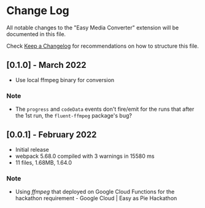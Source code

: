 # Change Log

All notable changes to the "Easy Media Converter" extension will be documented in this file.

Check [Keep a Changelog](http://keepachangelog.com) for recommendations on how to structure this file.

## [0.1.0] - March 2022
- Use local ffmpeg binary for conversion

### Note
- The `progress` and `codeData` events don't fire/emit for the runs that after the 1st run, the `fluent-ffmpeg` package's bug?

## [0.0.1] - February 2022
- Initial release
- webpack 5.68.0 compiled with 3 warnings in 15580 ms
- 11 files, 1.68MB, 1.64.0

### Note
- Using *ffmpeg* that deployed on Google Cloud Functions for the hackathon requirement - Google Cloud | Easy as Pie Hackathon
